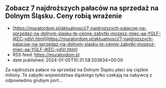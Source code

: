 ## Zobacz 7 najdroższych pałaców na sprzedaż na Dolnym Śląsku. Ceny robią wrażenie
 - [https://muratordom.pl/aktualnosci/7-najdrozszych-palacow-na-sprzedaz-na-dolnym-slasku-te-cenne-zabytki-mozesz-miec-aa-YGLF-iKEC-ydVr.html](https://muratordom.pl/aktualnosci/7-najdrozszych-palacow-na-sprzedaz-na-dolnym-slasku-te-cenne-zabytki-mozesz-miec-aa-YGLF-iKEC-ydVr.html)
 - RSS feed: https://muratordom.pl
 - date published: 2024-01-05T10:31:58.503834+00:00

Za najdroższe pałace na sprzedaż na Dolnym Śląsku płaci się ciężkie miliony. Te zabytki województwa śląskiego tylko czekają na nabywcę z odpowiednio grubym port...

